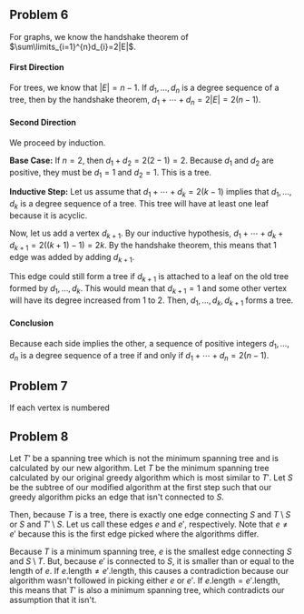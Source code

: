 ## Problem 6
For graphs, we know the handshake theorem of $\sum\limits_{i=1}^{n}d_{i}=2|E|$.
#### First Direction
For trees, we know that $|E|=n-1$.
If $d_{1},\dots,d_{n}$ is a degree sequence of a tree, then by the handshake theorem, $d_{1}+\cdots+d_{n}=2|E|=2(n-1)$.
#### Second Direction
We proceed by induction.

**Base Case:**
If $n=2$, then $d_{1}+d_{2}=2(2-1)=2$. Because $d_{1}$ and $d_{2}$ are positive, they must be $d_{1}=1$ and $d_{2}=1$. This is a tree.

**Inductive Step:**
Let us assume that $d_{1}+\cdots+d_{k}=2(k-1)$ implies that $d_{1},\dots,d_{k}$ is a degree sequence of a tree. This tree will have at least one leaf because it is acyclic.

Now, let us add a vertex $d_{k+1}$. By our inductive hypothesis, $d_{1}+\cdots+d_{k}+d_{k+1}=2((k+1)-1)=2k$. By the handshake theorem, this means that 1 edge was added by adding $d_{k+1}$.

This edge could still form a tree if $d_{k+1}$ is attached to a leaf on the old tree formed by $d_{1},\dots,d_{k}$. This would mean that $d_{k+1}=1$ and some other vertex will have its degree increased from 1 to 2. Then, $d_{1},\dots,d_{k},d_{k+1}$ forms a tree.

#### Conclusion
Because each side implies the other, a sequence of positive integers $d_{1},\dots,d_{n}$ is a degree sequence of a tree if and only if $d_{1}+\cdots+d_{n}=2(n-1)$.
## Problem 7
If each vertex is numbered 
## Problem 8
Let $T'$ be a spanning tree which is not the minimum spanning tree and is calculated by our new algorithm. Let $T$ be the minimum spanning tree calculated by our original greedy algorithm which is most similar to $T'$. Let $S$ be the subtree of our modified algorithm at the first step such that our greedy algorithm picks an edge that isn't connected to $S$.

Then, because $T$ is a tree, there is exactly one edge connecting $S$ and $T\setminus S$ or $S$ and $T'\setminus S$. Let us call these edges $e$ and $e'$, respectively. Note that $e\ne e'$ because this is the first edge picked where the algorithms differ.

Because $T$ is a minimum spanning tree, $e$ is the smallest edge connecting $S$ and $S\setminus T$. But, because $e'$ is connected to $S$, it is smaller than or equal to the length of $e$. If $e.\text{length}\ne e'.\text{length}$, this causes a contradiction because our algorithm wasn't followed in picking either $e$ or $e'$. If $e.\text{length}=e'.\text{length}$, this means that $T'$ is also a minimum spanning tree, which contradicts our assumption that it isn't.
